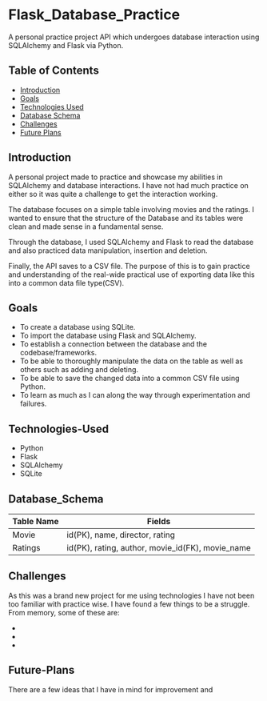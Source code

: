 # Flask_Database_Practice

A personal practice project API which undergoes database interaction using SQLAlchemy and Flask via Python.

## Table of Contents

- [Introduction](#introduction)
- [Goals](#goals)
- [Technologies Used](#technologies-used)
- [Database Schema](#database_schema)
- [Challenges](#challenges)
- [Future Plans](#future-plans)

## Introduction

A personal project made to practice and showcase my abilities in SQLAlchemy and database interactions. I have not had much practice on either so it was quite a challenge to get the interaction working. 

The database focuses on a simple table involving movies and the ratings. I wanted to ensure that the structure of the Database and its tables were clean and made sense in a fundamental sense.

Through the database, I used SQLAlchemy and Flask to read the database and also practiced data manipulation, insertion and deletion. 

Finally, the API saves to a CSV file. The purpose of this is to gain practice and understanding of the real-wide practical use of exporting data like this into a common data file type(CSV).

## Goals

- To create a database using SQLite.
- To import the database using Flask and SQLAlchemy.
- To establish a connection between the database and the codebase/frameworks.
- To be able to thoroughly manipulate the data on the table as well as others such as adding and deleting.
- To be able to save the changed data into a common CSV file using Python.
- To learn as much as I can along the way through experimentation and failures.
 
## Technologies-Used

- Python
- Flask
- SQLAlchemy
- SQLite

## Database_Schema

|  Table Name | Fields |
| ------------------ | ------------------ |
| Movie | id(PK), name, director, rating |
| Ratings | id(PK), rating, author, movie_id(FK), movie_name


## Challenges

As this was a brand new project for me using technologies I have not been too familiar with practice wise. I have found a few things to be a struggle. From memory, some of these are:

-
-
-

## Future-Plans

There are a few ideas that I have in mind for improvement and 
